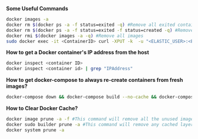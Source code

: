 **Some Useful Commands**
```bash
docker images -a
docker rm $(docker ps -a -f status=exited -q) #Remove all exited containers
docker rm $(docker ps -a -f status=exited -f status=created -q) #Remove containers using more than one filter
docker rmi $(docker images -a -q) #Remove all images
sudo docker exec -it <ContainerID> curl -XPUT -k  -u "<ELASTIC_USER>:<ELASTIC_PASSWORD>" "http://localhost:9200/_license" -H "Content-Type: application/json" -d @/media/license.json #For Get Liecence File
``` 
**How to get a Docker container's IP address from the host**
```bash
docker inspect <container ID>
docker inspect <container id> | grep "IPAddress"
``` 
**How to get docker-compose to always re-create containers from fresh images?**
```bash
docker-compose down && docker-compose build --no-cache && docker-compose up
```
**How to Clear Docker Cache?**
```bash
docker image prune -a -f #This command will remove all the unused images, including their intermediate layers. Be careful when using this command as it can remove images that you may still need.
docker sudo builder prune -a #This command will remove any cached layers for images that have been removed with “docker rmi” but for which caches are still present. It’s important to note that this command only removes cache for images that have been removed with “docker rmi” and are not visible with “docker images –all”.
docker system prune -a
```
